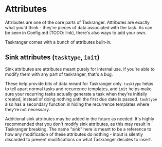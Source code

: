 # Attributes

Attributes are one of the core parts of Taskranger. Attributes are exactly what you'd think - they're pieces of data associated with the task. As can be seen in Config.md (TODO: link), there's also ways to add your own.

Taskranger comes with a bunch of attributes built-in.

## Sink attributes (`tasktype`, `init`)

Sink attributes are attributes meant purely for internal use. If you're able to modify them with any part of taskranger, that's a bug.

These help provide bits of data meant for Taskranger only. `tasktype` helps to tell apart normal tasks and recurrence templates, and `init` helps make sure your recurring tasks actually generate a task when they're initially created, instead of doing nothing until the first due date is passed. `tasktype` also has a secondary function in hiding the recurrence templates where they're not necessary.

Additional sink attributes may be added in the future as needed. It's highly recommended that you don't modify sink attributes, as this may result in Taskranger breaking. The name "sink" here is meant to be a reference to how any modification of these attributes do nothing - input is silently discarded to prevent modifications on what Taskranger decides to insert.
